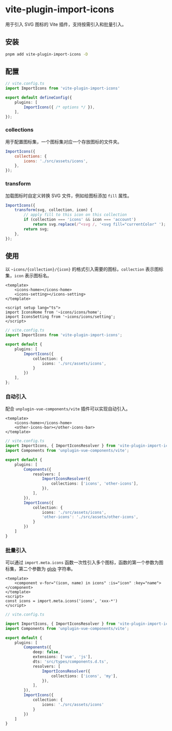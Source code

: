 # vite-plugin-import-icons

用于引入 SVG 图标的 Vite 插件，支持按需引入和批量引入。

## 安装

```bash
pnpm add vite-plugin-import-icons -D
```

## 配置

```typescript
// vite.config.ts
import ImportIcons from 'vite-plugin-import-icons'

export default defineConfig({
    plugins: [
        ImportIcons({ /* options */ }),
    ],
});
```

### collections

用于配置图标集，一个图标集对应一个存放图标的文件夹。

```js
ImportIcons({
    collections: {
        icons: './src/assets/icons',
    },
});
```

### transform

加载图标时自定义转换 SVG 文件，例如给图标添加 `fill` 属性。

```js
ImportIcons({
    transform(svg, collection, icon) {
        // apply fill to this icon on this collection
        if (collection === 'icons' && icon === 'account')
            return svg.replace(/^<svg /, '<svg fill="currentColor" ');
        return svg;
    },
});
```

## 使用

以 `~icons/{collection}/{icon}` 的格式引入需要的图标，`collection` 表示图标集，`icon` 表示图标名。

```vue
<template>
    <icons-home></icons-home>
    <icons-setting></icons-setting>
</template>

<script setup lang="ts">
import IconsHome from '~icons/icons/home';
import IconsSetting from '~icons/icons/setting';
</script>
```

```ts
// vite.config.ts
import ImportIcons from 'vite-plugin-import-icons';

export default {
    plugins: [
        ImportIcons({
            collection: {
                icons: './src/assets/icons',
            }
        })
    ],
};
```

### 自动引入

配合 `unplugin-vue-components/vite` 插件可以实现自动引入。

```vue
<template>
    <icons-home></icons-home>
    <other-icons-bar></other-icons-bar>
</template>
```

```ts
// vite.config.ts
import ImportIcons, { ImportIconsResolver } from 'vite-plugin-import-icons';
import Components from 'unplugin-vue-components/vite';

export default {
    plugins: [
        Components({
            resolvers: [
                ImportIconsResolver({
                    collections: ['icons', 'other-icons'],
                }),
            ],
        }),
        ImportIcons({
            collection: {
                icons: './src/assets/icons',
                'other-icons': './src/assets/other-icons',
            }
        })
    ]
}
```

### 批量引入

可以通过 `import.meta.icons` 函数一次性引入多个图标，函数的第一个参数为图标集，第二个参数为 [glob](https://github.com/mrmlnc/fast-glob#pattern-syntax) 字符串。

```vue
<template>
    <component v-for="(icon, name) in icons" :is="icon" :key="name"></component>
</template>
<script>
const icons = import.meta.icons('icons', 'xxx-*')
</script>
```

```ts
// vite.config.ts

import ImportIcons, { ImportIconsResolver } from 'vite-plugin-import-icons';
import Components from 'unplugin-vue-components/vite';

export default {
    plugins: [
        Components({
            deep: false,
            extensions: ['vue', 'js'],
            dts: 'src/types/components.d.ts',
            resolvers: [
                ImportIconsResolver({
                    collections: ['icons', 'my'],
                }),
            ],
        }),
        ImportIcons({
            collection: {
                icons: './src/assets/icons'
            }
        })
    ]
}
```

